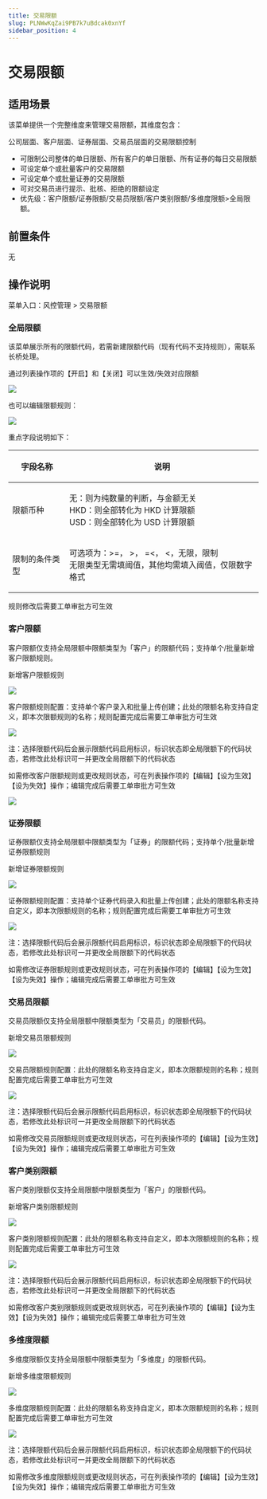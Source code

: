 ```yaml
---
title: 交易限额
slug: PLNWwKqZai9PB7k7uBdcak0xnYf
sidebar_position: 4
---
```



# 交易限额

## 适用场景

该菜单提供一个完整维度来管理交易限额，其维度包含：

公司层面、客户层面、证券层面、交易员层面的交易限额控制

- 可限制公司整体的单日限额、所有客户的单日限额、所有证券的每日交易限额
- 可设定单个或批量客户的交易限额 
- 可设定单个或批量证券的交易限额 
- 可对交易员进行提示、批核、拒绝的限额设定
- 优先级：客户限额/证券限额/交易员限额/客户类别限额/多维度限额&gt;全局限额。

## 前置条件

无

## 操作说明

菜单入口：风控管理 &gt; 交易限额

### 全局限额

该菜单展示所有的限额代码，若需新建限额代码（现有代码不支持规则），需联系长桥处理。

通过列表操作项的【开启】和【关闭】可以生效/失效对应限额

<img src="/assets/WAZ3b7NTKo98rExkuqGc7QIInSc.png" src-width="3266" src-height="853" align="center"/>

也可以编辑限额规则：

<img src="/assets/Or7abKxpJoQwcNxARiXcaqXcnwb.png" src-width="3276" src-height="1638" align="center"/>

重点字段说明如下：

<table header_column="1" header_row="1">
<colgroup>
<col width="172"/>
<col width="612"/>
</colgroup>
<thead>
<tr><th><p>字段名称</p></th><th><p>说明</p></th></tr>
</thead>
<tbody>
<tr><td><p>限额币种</p></td><td><p>无：则为纯数量的判断，与金额无关<br/>HKD：则全部转化为 HKD 计算限额<br/>USD：则全部转化为 USD 计算限额 </p></td></tr>
<tr><td><p>限制的条件类型</p></td><td><p>可选项为：&gt;=， &gt;， =&lt;， &lt;，无限，限制<br/>无限类型无需填阈值，其他均需填入阈值，仅限数字格式</p></td></tr>
</tbody>
</table>

规则修改后需要工单审批方可生效

### 客户限额

客户限额仅支持全局限额中限额类型为「客户」的限额代码；支持单个/批量新增客户限额规则。

新增客户限额规则

<img src="/assets/Km5NbSMUXoNQ6lxyNQwcSN6unbg.png" src-width="3238" src-height="690" align="center"/>

客户限额规则配置：支持单个客户录入和批量上传创建；此处的限额名称支持自定义，即本次限额规则的名称；规则配置完成后需要工单审批方可生效

<img src="/assets/U485bLrIHo6E2qxYUECc1tsZndb.png" src-width="3252" src-height="1636" align="center"/>

注：选择限额代码后会展示限额代码启用标识，标识状态即全局限额下的代码状态，若修改此处标识可一并更改全局限额下的代码状态

如需修改客户限额规则或更改规则状态，可在列表操作项的【编辑】【设为生效】【设为失效】操作；编辑完成后需要工单审批方可生效

<img src="/assets/Rmc6be8gIotzRXxcnCYckShlnid.png" src-width="3327" src-height="735" align="center"/>

### 证券限额

证券限额仅支持全局限额中限额类型为「证券」的限额代码；支持单个/批量新增证券限额规则

新增证券限额规则

<img src="/assets/MJGHbmwdTovJBAxoVElcrXdLnTb.png" src-width="3220" src-height="698" align="center"/>

证券限额规则配置：支持单个证券代码录入和批量上传创建；此处的限额名称支持自定义，即本次限额规则的名称；规则配置完成后需要工单审批方可生效

<img src="/assets/CgWfbTDHUozPfPxSkQgcSKzsnDf.png" src-width="3262" src-height="1628" align="center"/>

注：选择限额代码后会展示限额代码启用标识，标识状态即全局限额下的代码状态，若修改此处标识可一并更改全局限额下的代码状态

如需修改证券限额规则或更改规则状态，可在列表操作项的【编辑】【设为生效】【设为失效】操作；编辑完成后需要工单审批方可生效

### 交易员限额

交易员限额仅支持全局限额中限额类型为「交易员」的限额代码。

新增交易员限额规则

<img src="/assets/NVUlbXuHUoDOkNxoLercnds2nHe.png" src-width="3244" src-height="710" align="center"/>

交易员限额规则配置：此处的限额名称支持自定义，即本次限额规则的名称；规则配置完成后需要工单审批方可生效

<img src="/assets/UQsFbnCz4oBRjXx6BZCcHMeJnQe.png" src-width="3298" src-height="1640" align="center"/>

注：选择限额代码后会展示限额代码启用标识，标识状态即全局限额下的代码状态，若修改此处标识可一并更改全局限额下的代码状态

如需修改交易员限额规则或更改规则状态，可在列表操作项的【编辑】【设为生效】【设为失效】操作；编辑完成后需要工单审批方可生效

### 客户类别限额

客户类别限额仅支持全局限额中限额类型为「客户」的限额代码。

新增客户类别限额规则

<img src="/assets/PdTkbZULNobZY2xksH6cgkwtnYd.png" src-width="3248" src-height="836" align="center"/>

客户类别限额规则配置：此处的限额名称支持自定义，即本次限额规则的名称；规则配置完成后需要工单审批方可生效

<img src="/assets/T0aab4f6aoY3uCxdb8AcMrninRe.png" src-width="3274" src-height="1604" align="center"/>

注：选择限额代码后会展示限额代码启用标识，标识状态即全局限额下的代码状态，若修改此处标识可一并更改全局限额下的代码状态

如需修改客户类别限额规则或更改规则状态，可在列表操作项的【编辑】【设为生效】【设为失效】操作；编辑完成后需要工单审批方可生效

### 多维度限额

多维度限额仅支持全局限额中限额类型为「多维度」的限额代码。

新增多维度限额规则

<img src="/assets/TJJsb2EBxoqdORxH8spcWOq4nEb.png" src-width="3224" src-height="558" align="center"/>

多维度限额规则配置：此处的限额名称支持自定义，即本次限额规则的名称；规则配置完成后需要工单审批方可生效

<img src="/assets/NWYKbOwxgoqkcvxF6Pocrk3pnjg.png" src-width="3254" src-height="1628" align="center"/>

注：选择限额代码后会展示限额代码启用标识，标识状态即全局限额下的代码状态，若修改此处标识可一并更改全局限额下的代码状态

如需修改多维度限额规则或更改规则状态，可在列表操作项的【编辑】【设为生效】【设为失效】操作；编辑完成后需要工单审批方可生效

